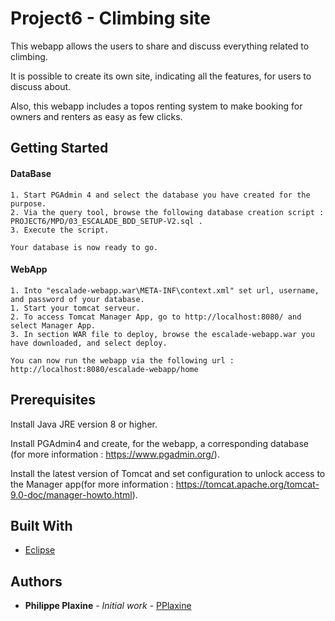 # Project6 - Climbing site

This webapp allows the users to share and discuss everything related to climbing. 

It is possible to create its own site, indicating all the features, for users to discuss about.

Also, this webapp includes a topos renting system to make booking for owners and renters as easy as few clicks.  

## Getting Started

  #### DataBase
    1. Start PGAdmin 4 and select the database you have created for the purpose. 
    2. Via the query tool, browse the following database creation script : PROJECT6/MPD/03_ESCALADE_BDD_SETUP-V2.sql . 
    3. Execute the script. 
    
    Your database is now ready to go. 

  #### WebApp
    1. Into "escalade-webapp.war\META-INF\context.xml" set url, username, and password of your database. 
    1. Start your tomcat serveur. 
    2. To access Tomcat Manager App, go to http://localhost:8080/ and select Manager App. 
    3. In section WAR file to deploy, browse the escalade-webapp.war you have downloaded, and select deploy.
    
    You can now run the webapp via the following url : http://localhost:8080/escalade-webapp/home

## Prerequisites

Install Java JRE version 8 or higher.

Install PGAdmin4 and create, for the webapp, a corresponding database (for more information : https://www.pgadmin.org/). 

Install the latest version of Tomcat and set configuration to unlock access to the Manager app(for more information : https://tomcat.apache.org/tomcat-9.0-doc/manager-howto.html). 

## Built With

* [Eclipse](https://www.eclipse.org/documentation/)

## Authors

* **Philippe Plaxine** - *Initial work* - [PPlaxine](https://github.com/pplaxine)